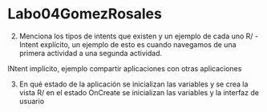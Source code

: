 # Labo04GomezRosales

2. Menciona los tipos de intents que existen y un ejemplo de cada
uno
R/ -Intent explícito, un ejemplo de esto es cuando navegamos de una primera actividad a una segunda actividad. 

INtent implícito, ejemplo compartir aplicaciones con otras aplicaciones 


3. En qué estado de la aplicación se inicializan las variables y se crea
la vista
R/ en el estado OnCreate se inicializan las variables y la interfaz de usuario 
